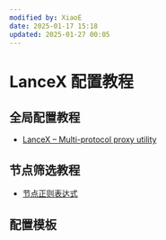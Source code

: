 ```yaml
---
modified by: XiaoE
date: 2025-01-17 15:18
updated: 2025-01-27 00:05
---
```

# LanceX 配置教程

## 全局配置教程
- [LanceX – Multi-protocol proxy utility](https://shadowboat.app/lancexapp/zh/)

## 节点筛选教程
- [节点正则表达式](https://github.com/LaolunsiG/PCR/blob/main/Agency_Wiki/%E8%8A%82%E7%82%B9%E7%9A%84%E6%AD%A3%E5%88%99%E8%A1%A8%E8%BE%BE%E5%BC%8F.md)

## 配置模板